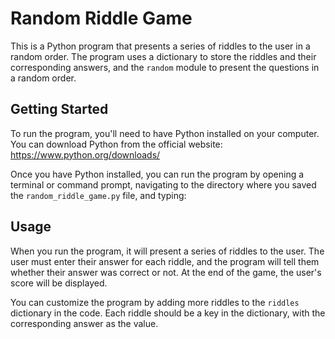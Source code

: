 # Random Riddle Game

This is a Python program that presents a series of riddles to the user in a random order. The program uses a dictionary to store the riddles and their corresponding answers, and the `random` module to present the questions in a random order.

## Getting Started

To run the program, you'll need to have Python installed on your computer. You can download Python from the official website: https://www.python.org/downloads/

Once you have Python installed, you can run the program by opening a terminal or command prompt, navigating to the directory where you saved the `random_riddle_game.py` file, and typing:


## Usage

When you run the program, it will present a series of riddles to the user. The user must enter their answer for each riddle, and the program will tell them whether their answer was correct or not. At the end of the game, the user's score will be displayed.

You can customize the program by adding more riddles to the `riddles` dictionary in the code. Each riddle should be a key in the dictionary, with the corresponding answer as the value.
